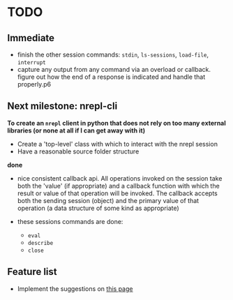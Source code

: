 # TODO

## Immediate

 - finish the other session commands: `stdin`, `ls-sessions`, `load-file`, `interrupt`
 - capture any output from any command via an overload or callback. figure out how
   the end of a response is indicated and handle that properly.p6

## Next milestone: nrepl-cli

**To create an `nrepl` client in python that does not rely on too many external libraries (or none at all if I can get away with it)**

 - Create a 'top-level' class with which to interact with the nrepl session
 - Have a reasonable source folder structure

**done**

 - nice consistent callback api. All operations invoked on the session take both the 'value' (if appropriate) and a callback function with which the result or value of that
 operation will be invoked. The callback accepts both the sending session (object) and
 the primary value of that operation (a data structure of some kind as appropriate)
 - these sessions commands are done:

      - `eval`
      - `describe`
      - `close`


## Feature list
 - Implement the suggestions on [this page](http://infinitemonkeycorps.net/docs/pph/)